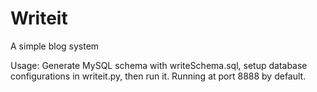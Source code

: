 Writeit
=======

A simple blog system

Usage: Generate MySQL schema with writeSchema.sql, setup database configurations in writeit.py, then run it. Running at port 8888 by default.

